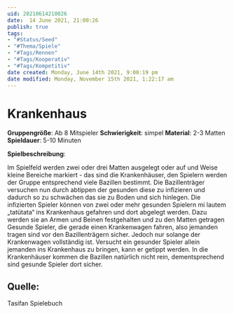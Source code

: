 ```yaml
---
uid: 20210614210026
date:  14 June 2021, 21:00:26
publish: true
tags:
- "#Status/Seed"
- "#Thema/Spiele"
- "#Tags/Rennen"
- "#Tags/Kooperativ"
- "#Tags/Kompetitiv"
date created: Monday, June 14th 2021, 9:00:19 pm
date modified: Monday, November 15th 2021, 1:22:17 am
---
```


# Krankenhaus

**Gruppengröße**: Ab 8 Mitspieler
**Schwierigkeit**: simpel
**Material**: 2-3 Matten
**Spieldauer**: 5-10 Minuten

**Spielbeschreibung**:

Im Spielfeld werden zwei oder drei Matten ausgelegt oder auf und Weise kleine Bereiche markiert - das sind die Krankenhäuser, den Spielern werden der Gruppe entsprechend viele Bazillen bestimmt. Die Bazillenträger versuchen nun durch abtippen der gesunden diese zu infizieren und dadurch so zu schwächen das sie zu Boden und sich hinlegen. Die infizierten Spieler können von zwei oder mehr gesunden Spielern mi lautem „tatütata“ ins Krankenhaus gefahren und dort abgelegt werden. Dazu werden sie an Armen und Beinen festgehalten und zu den Matten getragen Gesunde Spieler, die gerade einen Krankenwagen fahren, also jemanden tragen sind vor den Bazillenträgern sicher. Jedoch nur solange der Krankenwagen vollständig ist. Versucht ein gesunder Spieler allein jemanden ins Krankenhaus zu bringen, kann er getippt werden. In die Krankenhäuser kommen die Bazillen natürlich nicht rein, dementsprechend sind gesunde Spieler dort sicher.

## **Quelle**:

Tasifan Spielebuch